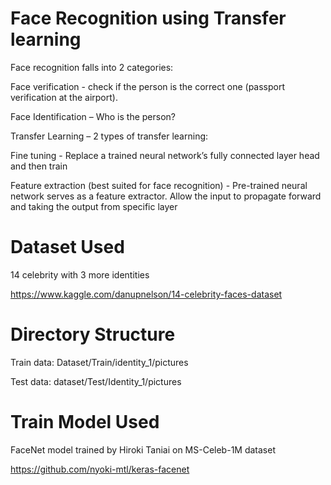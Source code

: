 # Face Recognition using Transfer learning
Face recognition falls into 2 categories:

Face verification - check if the person is the correct one (passport verification at the airport).

Face Identification – Who is the person?

Transfer Learning – 2 types of transfer learning:

Fine tuning - Replace a trained neural network’s fully connected layer head and then train

Feature extraction (best suited for face recognition) - Pre-trained neural network serves as a feature extractor.
Allow the input to propagate forward and taking the output from specific layer

# Dataset Used

14 celebrity with 3 more identities

https://www.kaggle.com/danupnelson/14-celebrity-faces-dataset

# Directory Structure

Train data:
Dataset/Train/identity_1/pictures

Test data:
dataset/Test/Identity_1/pictures
      
# Train Model Used

FaceNet model trained by Hiroki Taniai on MS-Celeb-1M dataset

https://github.com/nyoki-mtl/keras-facenet
